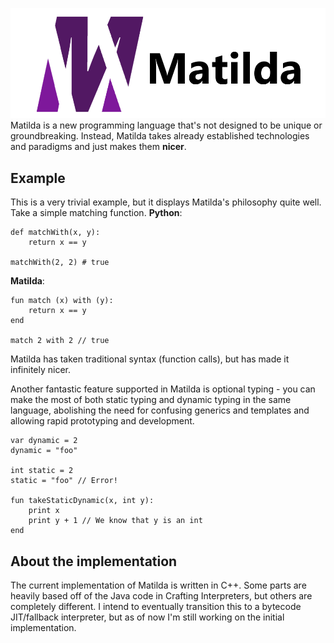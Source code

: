 <img src="./docs/img/matilda-logo.png" alt="Matilda logo"></img>
Matilda is a new programming language that's not designed to be unique or groundbreaking. Instead, Matilda takes already 
established technologies and paradigms and just makes them **nicer**.

## Example
This is a very trivial example, but it displays Matilda's philosophy quite well. Take a simple matching function.
**Python**:
```
def matchWith(x, y):
    return x == y

matchWith(2, 2) # true
```

**Matilda**:
```
fun match (x) with (y):
    return x == y
end

match 2 with 2 // true
```

Matilda has taken traditional syntax (function calls), but has made it infinitely nicer.

Another fantastic feature supported in Matilda is optional typing - you can make the most of both static typing and dynamic 
typing in the same language, abolishing the need for confusing generics and templates and allowing rapid prototyping and 
development.
```
var dynamic = 2
dynamic = "foo"

int static = 2
static = "foo" // Error!

fun takeStaticDynamic(x, int y):
    print x
    print y + 1 // We know that y is an int
end
```

## About the implementation
The current implementation of Matilda is written in C++. Some parts are heavily based off of the Java code in Crafting 
Interpreters, but others are completely different. I intend to eventually transition this to a bytecode JIT/fallback interpreter, 
but as of now I'm still working on the initial implementation.
